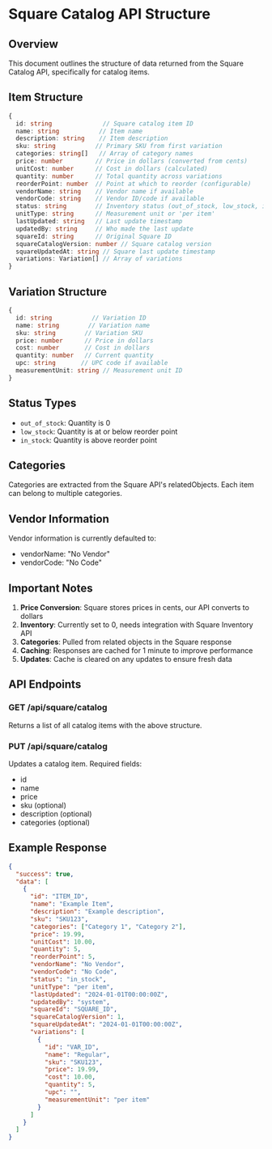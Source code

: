 # Square Catalog API Structure

## Overview
This document outlines the structure of data returned from the Square Catalog API, specifically for catalog items.

## Item Structure

```typescript
{
  id: string              // Square catalog item ID
  name: string           // Item name
  description: string    // Item description
  sku: string           // Primary SKU from first variation
  categories: string[]   // Array of category names
  price: number         // Price in dollars (converted from cents)
  unitCost: number      // Cost in dollars (calculated)
  quantity: number      // Total quantity across variations
  reorderPoint: number  // Point at which to reorder (configurable)
  vendorName: string    // Vendor name if available
  vendorCode: string    // Vendor ID/code if available
  status: string        // Inventory status (out_of_stock, low_stock, in_stock)
  unitType: string      // Measurement unit or 'per item'
  lastUpdated: string   // Last update timestamp
  updatedBy: string     // Who made the last update
  squareId: string      // Original Square ID
  squareCatalogVersion: number // Square catalog version
  squareUpdatedAt: string // Square last update timestamp
  variations: Variation[] // Array of variations
}
```

## Variation Structure

```typescript
{
  id: string           // Variation ID
  name: string        // Variation name
  sku: string        // Variation SKU
  price: number      // Price in dollars
  cost: number       // Cost in dollars
  quantity: number   // Current quantity
  upc: string       // UPC code if available
  measurementUnit: string // Measurement unit ID
}
```

## Status Types
- `out_of_stock`: Quantity is 0
- `low_stock`: Quantity is at or below reorder point
- `in_stock`: Quantity is above reorder point

## Categories
Categories are extracted from the Square API's relatedObjects. Each item can belong to multiple categories.

## Vendor Information
Vendor information is currently defaulted to:
- vendorName: "No Vendor"
- vendorCode: "No Code"

## Important Notes

1. **Price Conversion**: Square stores prices in cents, our API converts to dollars
2. **Inventory**: Currently set to 0, needs integration with Square Inventory API
3. **Categories**: Pulled from related objects in the Square response
4. **Caching**: Responses are cached for 1 minute to improve performance
5. **Updates**: Cache is cleared on any updates to ensure fresh data

## API Endpoints

### GET /api/square/catalog
Returns a list of all catalog items with the above structure.

### PUT /api/square/catalog
Updates a catalog item. Required fields:
- id
- name
- price
- sku (optional)
- description (optional)
- categories (optional)

## Example Response

```json
{
  "success": true,
  "data": [
    {
      "id": "ITEM_ID",
      "name": "Example Item",
      "description": "Example description",
      "sku": "SKU123",
      "categories": ["Category 1", "Category 2"],
      "price": 19.99,
      "unitCost": 10.00,
      "quantity": 5,
      "reorderPoint": 5,
      "vendorName": "No Vendor",
      "vendorCode": "No Code",
      "status": "in_stock",
      "unitType": "per item",
      "lastUpdated": "2024-01-01T00:00:00Z",
      "updatedBy": "system",
      "squareId": "SQUARE_ID",
      "squareCatalogVersion": 1,
      "squareUpdatedAt": "2024-01-01T00:00:00Z",
      "variations": [
        {
          "id": "VAR_ID",
          "name": "Regular",
          "sku": "SKU123",
          "price": 19.99,
          "cost": 10.00,
          "quantity": 5,
          "upc": "",
          "measurementUnit": "per item"
        }
      ]
    }
  ]
}
